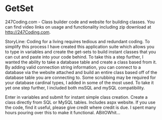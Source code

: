 # GetSet
247Coding.com - Class builder code and website for building classes. You can find video links on usage and functionality including zip download at http://247Coding.com.

StoryLine: Coding for a living requires tedious and redundant coding. To simplify this process I have created this application suite which allows you to type in variables and create the get-sets to build instant classes that you can cut and paste into your code behind. To take this a step further, I wanted the ability to take a database table and create a class based from it. By adding valid connection string information, you can connect to a database via the website attached and build an entire class based off of the database table you are connecting to. Some scrubbing may be required for your database cardinal types, I added in some of the most used. To take it yet one step further, I included both msSQL and mySQL compatibility.

Enter in variables and submit for instant simple class creation.
 Create a class directly from SQL or MySQL tables. Includes aspx website. If you use the code, find it useful, please give credit where credit is due. I spent many hours pouring over this to make it functional. ABitOWhit...

